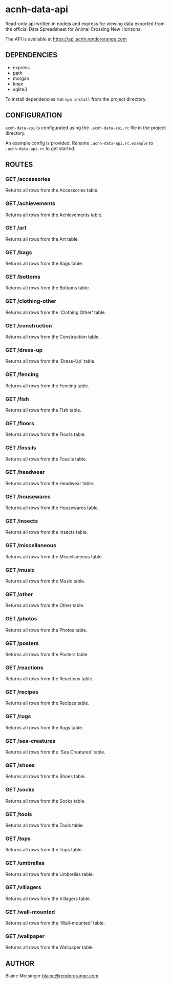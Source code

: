 # acnh-data-api

Read-only api written in nodejs and express for viewing data exported from the official Data Spreadsheet for Animal Crossing New Horizons.

The API is available at https://api.acnh.renderorange.com

## DEPENDENCIES

- express
- path
- morgan
- knex
- sqlite3

To install dependencies run `npm install` from the project directory.

## CONFIGURATION

`acnh-data-api` is configurated using the `.acnh-data-api.rc` file in the project directory.

An example config is provided. Rename `.acnh-data-api.rc.example` to `.acnh-data-api.rc` to get started.

## ROUTES

### GET /accessories

Returns all rows from the Accessories table.

### GET /achievements

Returns all rows from the Achievements table.

### GET /art

Returns all rows from the Art table.

### GET /bags

Returns all rows from the Bags table.

### GET /bottoms

Returns all rows from the Bottoms table.

### GET /clothing-other

Returns all rows from the 'Clothing Other' table.

### GET /construction

Returns all rows from the Construction table.

### GET /dress-up

Returns all rows from the 'Dress-Up' table.

### GET /fencing

Returns all rows from the Fencing table.

### GET /fish

Returns all rows from the Fish table.

### GET /floors

Returns all rows from the Floors table.

### GET /fossils

Returns all rows from the Fossils table.

### GET /headwear

Returns all rows from the Headwear table.

### GET /housewares

Returns all rows from the Housewares table.

### GET /insects

Returns all rows from the Insects table.

### GET /miscellaneous

Returns all rows from the Miscellaneous table.

### GET /music

Returns all rows from the Music table.

### GET /other

Returns all rows from the Other table.

### GET /photos

Returns all rows from the Photos table.

### GET /posters

Returns all rows from the Posters table.

### GET /reactions

Returns all rows from the Reactions table.

### GET /recipes

Returns all rows from the Recipes table.

### GET /rugs

Returns all rows from the Rugs table.

### GET /sea-creatures

Returns all rows from the 'Sea Creatures' table.

### GET /shoes

Returns all rows from the Shoes table.

### GET /socks

Returns all rows from the Socks table.

### GET /tools

Returns all rows from the Tools table.

### GET /tops

Returns all rows from the Tops table.

### GET /umbrellas

Returns all rows from the Umbrellas table.

### GET /villagers

Returns all rows from the Villagers table.

### GET /wall-mounted

Returns all rows from the 'Wall-mounted' table.

### GET /wallpaper

Returns all rows from the Wallpaper table.

## AUTHOR

Blaine Motsinger <blaine@renderorange.com>
